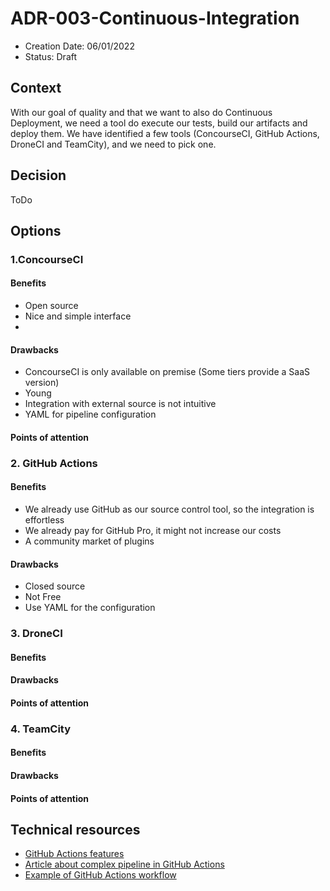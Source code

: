 # ADR-003-Continuous-Integration

* Creation Date: 06/01/2022
* Status: Draft

## Context

With our goal of quality and that we want to also do Continuous Deployment, we need a tool do execute our tests, build our artifacts and deploy them.
We have identified a few tools (ConcourseCI, GitHub Actions, DroneCI and TeamCity), and we need to pick one.


## Decision

ToDo

## Options

### 1.ConcourseCI

#### Benefits
* Open source
* Nice and simple interface
* 

#### Drawbacks
* ConcourseCI is only available on premise (Some tiers provide a SaaS version)
* Young
* Integration with external source is not intuitive
* YAML for pipeline configuration

#### Points of attention

### 2. GitHub Actions

#### Benefits
* We already use GitHub as our source control tool, so the integration is effortless
* We already pay for GitHub Pro, it might not increase our costs
* A community market of plugins

#### Drawbacks
* Closed source
* Not Free
* Use YAML for the configuration

### 3. DroneCI

#### Benefits
#### Drawbacks
#### Points of attention

### 4. TeamCity

#### Benefits
#### Drawbacks
#### Points of attention

## Technical resources
- [GitHub Actions features](https://github.com/features/actions)
- [Article about complex pipeline in GitHub Actions](https://dh1tw.de/2019/12/real-life-ci/cd-pipelines-with-github-actions/)
- [Example of GitHub Actions workflow](https://github.com/dh1tw/remoteAudio/blob/master/.github/workflows/build.yml)
